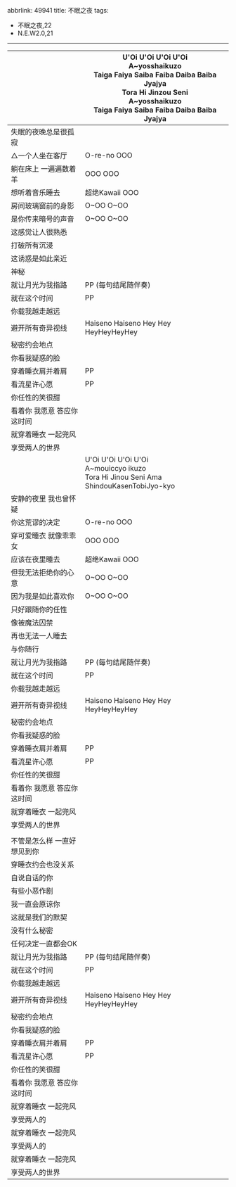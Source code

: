 abbrlink: 49941
title: 不眠之夜
tags:
  - 不眠之夜,22
  - N.E.W2.0,21
---
|      |U'Oi U'Oi U'Oi U'Oi<br>A~yosshaikuzo<br>Taiga Faiya Saiba Faiba Daiba Baiba Jyajya<br>Tora Hi Jinzou Seni<br>A~yosshaikuzo<br>Taiga Faiya Saiba Faiba Daiba Baiba Jyajya|
|--|--|
|失眠的夜晚总是很孤寂|      |
|△一个人坐在客厅|O-re-no OOO|
|躺在床上 一遍遍数着羊|OOO OOO|
|想听着音乐睡去|超绝Kawaii OOO|
|房间玻璃窗前的身影|O~OO O~OO|
|是你传来暗号的声音|O~OO O~OO|
|这感觉让人很熟悉|      |
|打破所有沉浸|      |
|这诱惑是如此亲近|      |
|神秘|      |
|就让月光为我指路|PP (每句结尾随伴奏)|
|就在这个时间|PP|
|你载我越走越远|      |
|避开所有奇异视线|Haiseno Haiseno Hey Hey HeyHeyHeyHey|
|秘密约会地点|      |
|你看我疑惑的脸|      |
|穿着睡衣肩并着肩|PP|
|看流星许心愿|PP|
|你任性的笑很甜|      |
|看着你 我愿意 答应你 这时间|      |
|就穿着睡衣 一起兜风|      |
|享受两人的世界|      |
|      |U'Oi U'Oi U'Oi U'Oi<br>A~mouiccyo ikuzo<br>Tora Hi Jinou Seni Ama ShindouKasenTobiJyo-kyo|
|安静的夜里 我也曾怀疑|      |
|你这荒谬的决定|O-re-no OOO|
|穿可爱睡衣 就像乖乖女|OOO OOO|
|应该在夜里睡去|超绝Kawaii OOO|
|但我无法拒绝你的心意|O~OO O~OO|
|因为我是如此喜欢你|O~OO O~OO|
|只好跟随你的任性|      |
|像被魔法囚禁|      |
|再也无法一人睡去|      |
|与你随行|      |
|就让月光为我指路|PP (每句结尾随伴奏)|
|就在这个时间|PP|
|你载我越走越远|      |
|避开所有奇异视线|Haiseno Haiseno Hey Hey HeyHeyHeyHey|
|秘密约会地点|      |
|你看我疑惑的脸|      |
|穿着睡衣肩并着肩|PP|
|看流星许心愿|PP|
|你任性的笑很甜|      |
|看着你 我愿意 答应你 这时间|      |
|就穿着睡衣 一起兜风|      |
|享受两人的世界|      |
|      |      |
|不管是怎么样 一直好想见到你|      |
|穿睡衣约会也没关系|      |
|自说自话的你|      |
|有些小恶作剧|      |
|我一直会原谅你|      |
|这就是我们的默契|      |
|没有什么秘密|      |
|任何决定一直都会OK|      |
|就让月光为我指路|PP (每句结尾随伴奏)|
|就在这个时间|PP|
|你载我越走越远|      |
|避开所有奇异视线|Haiseno Haiseno Hey Hey HeyHeyHeyHey|
|秘密约会地点|      |
|你看我疑惑的脸|      |
|穿着睡衣肩并着肩|PP|
|看流星许心愿|PP|
|你任性的笑很甜|      |
|看着你 我愿意 答应你 这时间|      |
|就穿着睡衣 一起兜风|      |
|享受两人的|      |
|就穿着睡衣 一起兜风|      |
|享受两人的|      |
|就穿着睡衣 一起兜风|      |
|享受两人的世界|      |